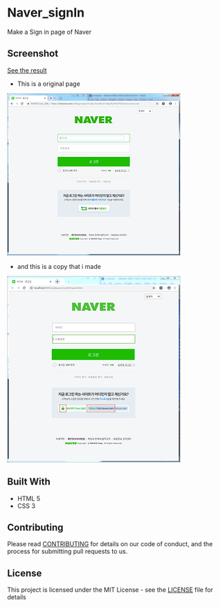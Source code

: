 # Naver_signIn

Make a Sign in page of Naver

## Screenshot

[See the result](https://emily7485.github.io/css-example-NaverSignIn/signin.html)

- This is a original page
  
![real](images/real.PNG)

- and this is a copy that i made

![copy](images/copy.PNG)


## Built With
- HTML 5
- CSS 3


## Contributing

Please read [CONTRIBUTING](https://gist.github.com/emily7485/be9662f632063012c84f394ab0ff423b) for details on our code of conduct, and the process for submitting pull requests to us.


## License

This project is licensed under the MIT License - see the [LICENSE](https://gist.github.com/emily7485/22bbc7aa64f6c8ee33850ad88bafdfcf)  file for details
